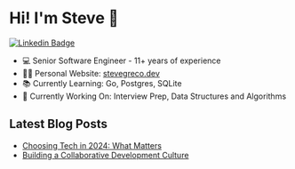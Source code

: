 # Hi! I'm Steve 👋

[![Linkedin Badge](https://img.shields.io/badge/-Stephen_Greco-blue?style=flat&logo=Linkedin&logoColor=white&link=https://www.linkedin.com/in/steve-grecp/)](https://www.linkedin.com/in/steve-greco/)

- 💻 Senior Software Engineer - 11+ years of experience
- 👨‍💻 Personal Website: [stevegreco.dev](https://www.stevegreco.dev)
- 📚 Currently Learning: Go, Postgres, SQLite
- 🔭 Currently Working On: Interview Prep, Data Structures and Algorithms

## Latest Blog Posts

- [Choosing Tech in 2024: What Matters](https://www.stevegreco.dev/blog/2024-tech-stack)
- [Building a Collaborative Development Culture](https://www.stevegreco.dev/blog/collaborative-culture)
